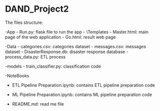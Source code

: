 # DAND_Project2


The files structure:

-App
		- Run.py: flask file to run the app
	- \Templates
		- Master.html: main page of the web application 
		- Go.html: result web page

-Data
		- categories.csv: categories dataset
		- messages.csv: messages dataset
		- DisasterResponse.db: disaster response database
		- process_data.py: ETL process

-models
	  - train_classifier.py: classification code

-NoteBooks
- ETL Pipeline Preparation.ipynb: contains ETL pipeline preparation code
- ML Pipeline Preparation.ipynb: contains ML pipeline preparation code

- README.md: read me file
